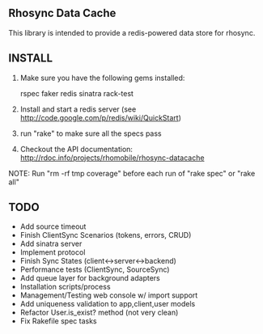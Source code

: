 Rhosync Data Cache
-------------------------------------------------------------

This library is intended to provide a redis-powered data store for rhosync.

INSTALL
-------------------------------------------------------------
1. Make sure you have the following gems installed:

	rspec
	faker
	redis
	sinatra
	rack-test
2. Install and start a redis server (see http://code.google.com/p/redis/wiki/QuickStart)
3. run "rake" to make sure all the specs pass
4. Checkout the API documentation: http://rdoc.info/projects/rhomobile/rhosync-datacache

NOTE: Run "rm -rf tmp coverage" before each run of "rake spec" or "rake all"

TODO
-------------------------------------------------------------
* Add source timeout
* Finish ClientSync Scenarios (tokens, errors, CRUD)
* Add sinatra server
* Implement protocol
* Finish Sync States (client<->server<->backend)
* Performance tests (ClientSync, SourceSync)
* Add queue layer for background adapters
* Installation scripts/process
* Management/Testing web console w/ import support
* Add uniqueness validation to app,client,user models
* Refactor User.is_exist? method (not very clean)
* Fix Rakefile spec tasks
